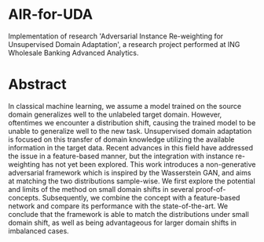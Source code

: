 # AIR-for-UDA
Implementation of research 'Adversarial Instance Re-weighting for Unsupervised Domain Adaptation', a research project performed at ING Wholesale Banking Advanced Analytics.

# Abstract
In classical machine learning, we assume a model trained on the source domain generalizes well to the unlabeled target domain. However, oftentimes we encounter a distribution shift, causing the trained model to be unable to generalize well to the new task. Unsupervised domain adaptation is focused on this transfer of domain knowledge utilizing the available information in the target data. Recent advances in this field have addressed the issue in a feature-based manner, but the integration with instance re-weighting has not yet been explored. This work introduces a non-generative adversarial framework which is inspired by the Wasserstein GAN, and aims at matching the two distributions sample-wise. We first explore the potential and limits of the method on small domain shifts in several proof-of-concepts. Subsequently, we combine the concept with a feature-based network and compare its performance with the state-of-the-art. We conclude that the framework is able to match the distributions under small domain shift, as well as being advantageous for larger domain shifts in imbalanced cases.
